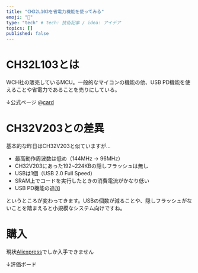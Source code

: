 ```yaml
---
title: "CH32L103を省電力機能を使ってみる"
emoji: "💭"
type: "tech" # tech: 技術記事 / idea: アイデア
topics: []
published: false
---
```


# CH32L103とは

WCH社の販売しているMCU。一般的なマイコンの機能の他、USB PD機能を使えることや省電力であることを売りにしている。

↓公式ページ
@[card](https://www.wch-ic.com/products/CH32L103.html)

# CH32V203との差異

基本的な昨日はCH32V203と似ていますが...

* 最高動作周波数は低め（144MHz -> 96MHz）
* CH32V203にあった192~224KBの隠しフラッシュは無し
* USBは1個（USB 2.0 Full Speed）
* SRAM上でコードを実行したときの消費電流がかなり低い
* USB PD機能の追加

というところが変わってきます。USBの個数が減ることや、隠しフラッシュがないことを踏まえると小規模なシステム向けですね。

# 購入

現状[Aliexpress](https://aliexpress.com)でしか入手できません

↓評価ボード

